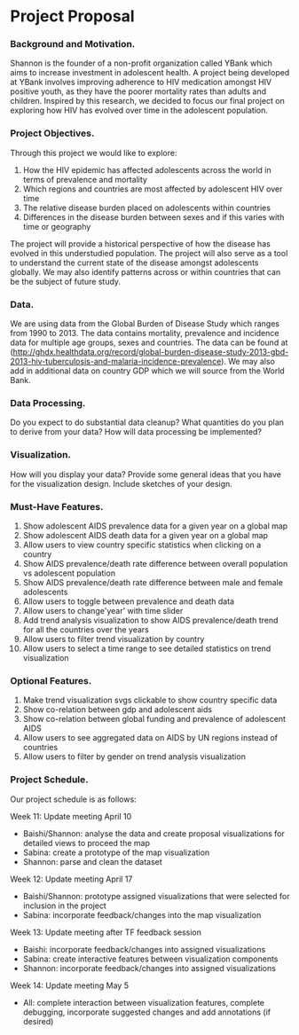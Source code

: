 Project Proposal
===

### Background and Motivation. 

Shannon is the founder of a non-profit organization called YBank which aims to increase investment in adolescent health. A project being developed at YBank involves improving adherence to HIV medication amongst HIV positive youth, as they have the poorer mortality rates than adults and children. Inspired by this research, we decided to focus our final project on exploring how HIV has evolved over time in the adolescent population. 

### Project Objectives. 

Through this project we would like to explore:

1. How the HIV epidemic has affected adolescents across the world in terms of prevalence and mortality
2. Which regions and countries are most affected by adolescent HIV over time
3. The relative disease burden placed on adolescents within countries
4. Differences in the disease burden between sexes and if this varies with time or geography

The project will provide a historical perspective of how the disease has evolved in this understudied population. The project will also serve as a tool to understand the current state of the disease amongst adolescents globally. We may also identify patterns across or within countries that can be the subject of future study.  

### Data. 

We are using data from the Global Burden of Disease Study which ranges from 1990 to 2013. The data contains mortality, prevalence and incidence data for multiple age groups, sexes and countries. The data can be found at (http://ghdx.healthdata.org/record/global-burden-disease-study-2013-gbd-2013-hiv-tuberculosis-and-malaria-incidence-prevalence). We may also add in additional data on country GDP which we will source from the World Bank. 

### Data Processing. 

Do you expect to do substantial data cleanup? What quantities do you plan to derive from your data? How will data processing be implemented?

### Visualization. 

How will you display your data? Provide some general ideas that you have for the visualization design. Include sketches of your design.

### Must-Have Features. 

1. Show adolescent AIDS prevalence data for a given year on a global map
2. Show adolescent AIDS death data for a given year on a global map
3. Allow users to view country specific statistics when clicking on a country
4. Show AIDS prevalence/death rate difference between overall population vs adolescent population
5. Show AIDS prevalence/death rate difference between male and female adolescents 
6. Allow users to toggle between prevalence and death data
7. Allow users to change'year' with time slider
8. Add trend analysis visualization to show AIDS prevalence/death trend for all the countries over the years
9. Allow users to filter trend visualization by country
10. Allow users to select a time range to see detailed statistics on trend visualization

### Optional Features. 

1. Make trend visualization svgs clickable to show country specific data
2. Show co-relation between gdp and adolescent aids
3. Show co-relation between global funding and prevalence of adolescent AIDS
4. Allow users to see aggregated data on AIDS by UN regions instead of countries
5. Allow users to filter by gender on trend analysis visualization

### Project Schedule. 

Our project schedule is as follows:

Week 11: Update meeting April 10

- Baishi/Shannon: analyse the data and create proposal visualizations for detailed views to proceed the map
- Sabina: create a prototype of the map visualization
- Shannon: parse and clean the dataset

Week 12: Update meeting April 17

- Baishi/Shannon: prototype assigned visualizations that were selected for inclusion in the project
- Sabina: incorporate feedback/changes into the map visualization


Week 13: Update meeting after TF feedback session

- Baishi: incorporate feedback/changes into assigned visualizations
- Sabina: create interactive features between visualization components
- Shannon: incorporate feedback/changes into assigned visualizations

Week 14: Update meeting May 5

- All: complete interaction between visualization features, complete debugging, incorporate suggested changes and add annotations (if desired)